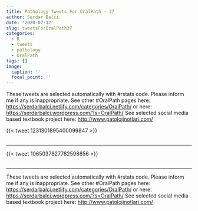 ```yaml
---
title: Pathology Tweets For OralPath - 37
author: Serdar Balci
date: '2020-07-12'
slug: tweetsForOralPath37
categories:
  - R
  - tweets
  - pathology
  - OralPath
tags: []
image:
  caption: ''
  focal_point: ''
---
```



These tweets are selected automatically with #rstats code. Please inform me if any is inappropriate.
See other #OralPath pages here: https://serdarbalci.netlify.com/categories/OralPath/  or here: https://serdarbalci.wordpress.com/?s=OralPath/ 
See selected social media based textbook project here: http://www.patolojinotlari.com/

{{< tweet 1231301895400099847 >}}
<br>
<br>
<hr>
{{< tweet 1065037827782598656 >}}
<br>
<br>
<hr>


These tweets are selected automatically with #rstats code. Please inform me if any is inappropriate.
See other #OralPath pages here: https://serdarbalci.netlify.com/categories/OralPath/  or here: https://serdarbalci.wordpress.com/?s=OralPath/ 
See selected social media based textbook project here: http://www.patolojinotlari.com/
